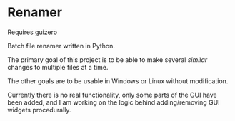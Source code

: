# Renamer
Requires guizero

Batch file renamer written in Python.

The primary goal of this project is to be able to make several *similar* changes to multiple files at a time.

The other goals are to be usable in Windows or Linux without modification. 

Currently there is no real functionality, only some parts of the GUI have been added, and I am working on the logic behind adding/removing GUI widgets procedurally. 
